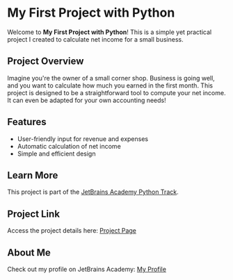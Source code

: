 # My First Project with Python  

Welcome to **My First Project with Python**! This is a simple yet practical project I created to calculate net income for a small business.  

## Project Overview  
Imagine you're the owner of a small corner shop. Business is going well, and you want to calculate how much you earned in the first month. This project is designed to be a straightforward tool to compute your net income. It can even be adapted for your own accounting needs!  

## Features  
- User-friendly input for revenue and expenses  
- Automatic calculation of net income  
- Simple and efficient design  

## Learn More  
This project is part of the [JetBrains Academy Python Track](https://hyperskill.org/projects/343).  

## Project Link  
Access the project details here: [Project Page](https://hyperskill.org/projects/343)  

## About Me  
Check out my profile on JetBrains Academy: [My Profile](https://hyperskill.org/profile/612562442)  

